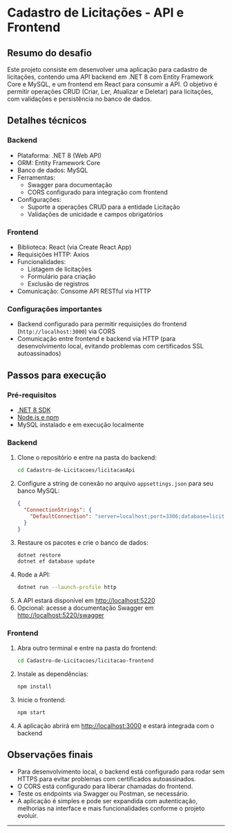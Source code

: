 # Cadastro de Licitações - API e Frontend

## Resumo do desafio
Este projeto consiste em desenvolver uma aplicação para cadastro de licitações, contendo uma API backend em .NET 8 com Entity Framework Core e MySQL, e um frontend em React para consumir a API. O objetivo é permitir operações CRUD (Criar, Ler, Atualizar e Deletar) para licitações, com validações e persistência no banco de dados.

## Detalhes técnicos

### Backend
- Plataforma: .NET 8 (Web API)  
- ORM: Entity Framework Core  
- Banco de dados: MySQL  
- Ferramentas:  
  - Swagger para documentação  
  - CORS configurado para integração com frontend  
- Configurações:  
  - Suporte a operações CRUD para a entidade Licitação  
  - Validações de unicidade e campos obrigatórios  

### Frontend
- Biblioteca: React (via Create React App)  
- Requisições HTTP: Axios  
- Funcionalidades:  
  - Listagem de licitações  
  - Formulário para criação  
  - Exclusão de registros  
- Comunicação: Consome API RESTful via HTTP  

### Configurações importantes
- Backend configurado para permitir requisições do frontend (`http://localhost:3000`) via CORS  
- Comunicação entre frontend e backend via HTTP (para desenvolvimento local, evitando problemas com certificados SSL autoassinados)  

## Passos para execução

### Pré-requisitos
- [.NET 8 SDK](https://dotnet.microsoft.com/en-us/download)  
- [Node.js e npm](https://nodejs.org/)  
- MySQL instalado e em execução localmente  

### Backend
1. Clone o repositório e entre na pasta do backend:  
    ```bash
    cd Cadastro-de-Licitacoes/licitacaoApi
    ```
2. Configure a string de conexão no arquivo `appsettings.json` para seu banco MySQL:  
    ```json
    {
      "ConnectionStrings": {
        "DefaultConnection": "server=localhost;port=3306;database=licitacoesdb;user=root;password=SuaSenha"
      }
    }
    ```
3. Restaure os pacotes e crie o banco de dados:  
    ```bash
    dotnet restore
    dotnet ef database update
    ```
4. Rode a API:  
    ```bash
    dotnet run --launch-profile http
    ```
5. A API estará disponível em [http://localhost:5220](http://localhost:5220)  
6. Opcional: acesse a documentação Swagger em [http://localhost:5220/swagger](http://localhost:5220/swagger)  

### Frontend
1. Abra outro terminal e entre na pasta do frontend:  
    ```bash
    cd Cadastro-de-Licitacoes/licitacao-frontend
    ```
2. Instale as dependências:  
    ```bash
    npm install
    ```
3. Inicie o frontend:  
    ```bash
    npm start
    ```
4. A aplicação abrirá em [http://localhost:3000](http://localhost:3000) e estará integrada com o backend  

## Observações finais
- Para desenvolvimento local, o backend está configurado para rodar sem HTTPS para evitar problemas com certificados autoassinados.  
- O CORS está configurado para liberar chamadas do frontend.  
- Teste os endpoints via Swagger ou Postman, se necessário.  
- A aplicação é simples e pode ser expandida com autenticação, melhorias na interface e mais funcionalidades conforme o projeto evoluir.  

---

